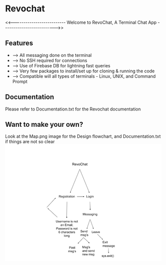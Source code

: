 # Revochat
&lt;&lt;--------------------------  Welcome to RevoChat, A Terminal Chat App -------------------------->>

## Features
 - --> All messaging done on the terminal
 - --> No SSH required for connections
 - --> Use of Firebase DB for lightning fast queries
 - --> Very few packages to install/set up for cloning & running the code
 - --> Compatible will all types of terminals - Linux, UNIX, and Command Prompt

## Documentation
Please refer to Documentation.txt for the Revochat documentation

## Want to make your own?
Look at the Map.png image for the Design flowchart, and Documentation.txt if things are not so clear
![Design Flowchart](Map.png)